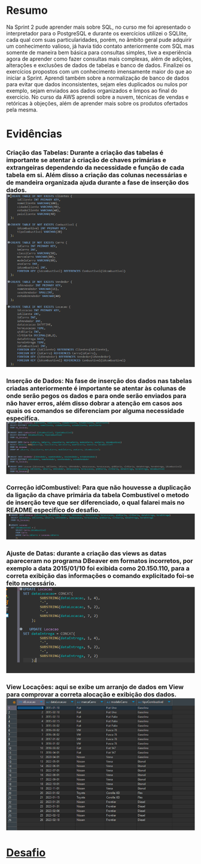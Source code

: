 # Resumo

Na Sprint 2 pude aprender mais sobre SQL, no curso me foi apresentado o interpretador para o PostgreSQL e durante os exercícios utilizei o SQLlite, cada qual com suas particularidades, porém, no âmbito geral pude adquirir um conhecimento valioso, já havia tido contato anteriormente com SQL mas somente de maneira bem básica para consultas simples, tive a experiência agora de aprender como fazer consultas mais complexas, além de adições, alterações e exclusões de dados de tabelas e banco de dados. Finalizei os exercícios propostos com um conhecimento imensamente maior do que ao iniciar a Sprint. 
Aprendi também sobre a normalização de banco de dados para evitar que dados inconsistentes, sejam eles duplicados ou nulos por exemplo, sejam enviados aos dados organizados e limpos ao final do exercício.
No curso da AWS aprendi sobre a nuvem, técnicas de vendas e retóricas à objeções, além de aprender mais sobre os produtos ofertados pela mesma.

# Evidências
### Criação das Tabelas: Durante a criação das tabelas é importante se atentar à criação de chaves primárias e extrangeiras dependendo da necessidade e função de cada tabela em si. Além disso a criação das colunas necessárias e de mandeira organizada ajuda durante a fase de inserção dos dados. ![Criação das Tabelas](evidencias/Criação_tabelas.png)

### Inserção de Dados: Na fase de inserção dos dados nas tabelas criadas anteriormente é importante se atentar às colunas de onde serão pegos os dados e para onde serão enviados para não haver erros, além  disso dobrar a atenção em casos aos quais os comandos se diferenciam por alguma necessidade especifíca. ![Inserção de Dados](evidencias/inserção_dados.png)

### Correção idCombustivel: Para que não houvesse a duplicação da ligação da chave primária da tabela Combustivel o metodo de inserção teve que ser diferenciado, o qual falarei mais no README especifíco do desafio. ![Correção idCombustivel](evidencias/correção_idcombustivel.png)

### Ajuste de Datas: durante a criação das views as datas apareceram no programa DBeaver em formatos incorretos, por exemplo a data 2015/01/10 foi exibida como 20.150.110, para a correta exibição das informações o comando explicitado foi-se feito necessário. ![Ajuste de Datas](evidencias/Ajuste_datas.png)

### View Locações: aqui se exibe um arranjo de dados em View para comprovar a correta alocação e exibição dos dados. ![View Locações](evidencias/View.png)

# __[Desafio](/desafio/)__
